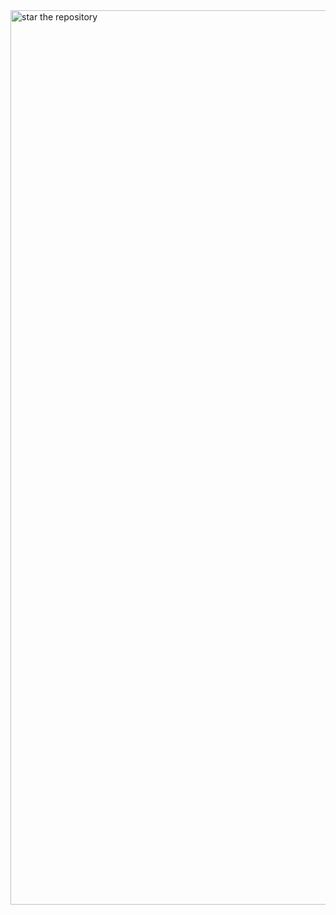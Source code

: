 <img width="1431" alt="star the repository" src="https://user-images.githubusercontent.com/53183532/71525096-4ef58300-28f6-11ea-96f5-a17df7f110f8.png">
